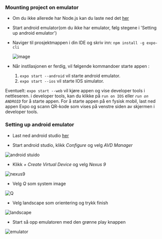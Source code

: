 ### Mounting project on emulator

 * Om du ikke allerede har Node.js kan du laste ned det [her](https://nodejs.org/en/download/)

 * Start android emulator(om du ikke har emulator, følg stegene i 'Setting up android emulator')

 * Naviger til prosjektmappen i din IDE og skriv inn:    `npm install -g expo-cli`

      ![image](https://user-images.githubusercontent.com/56083146/121357529-2b7b9800-c932-11eb-897b-d127316b67cd.png)

* Når instllasjonen er ferdig, vil følgende kommandoer starte appen :
  1. `expo start --android` vil starte android emulator.
    2. `expo start --ios` vil starte IOS simulator.


Eventuelt: `expo start --web` vil kjøre appen og vise developer tools i nettleseren. i developer tools, kan du klikke på `run on IOS` eller _`run on ANDROID`_ for å starte appen. For å starte appen på en fysisk mobil, last ned appen Expo og scann QR-kode som vises på venstre siden av skjermen i developer tools.

### Setting up android emulator

* Last ned android studio [her](https://developer.android.com/)

* Start android studio, klikk *Configure* og velg *AVD Manager*

![android stuido](https://user-images.githubusercontent.com/56083146/121360766-00467800-c935-11eb-811d-137b98068e3d.png)

* Klikk *+ Create Virtual Device* og velg *Nexus 9*

![nexus9](https://user-images.githubusercontent.com/56083146/121362563-77c8d700-c936-11eb-9a65-02badb6a5ea8.png)

* Velg *Q* som system image

![Q](https://user-images.githubusercontent.com/56083146/121362907-c37b8080-c936-11eb-8e8e-7d4b5168a5e2.png)

* Velg landscape som orientering og trykk finish

![landscape](https://user-images.githubusercontent.com/56083146/121363300-1fdea000-c937-11eb-9bea-7dd765912bce.png)

* Start så opp emulatoren med den grønne play knappen

![emulator](https://user-images.githubusercontent.com/56083146/121364462-19045d00-c938-11eb-9c30-51539cbec78e.png)






 
